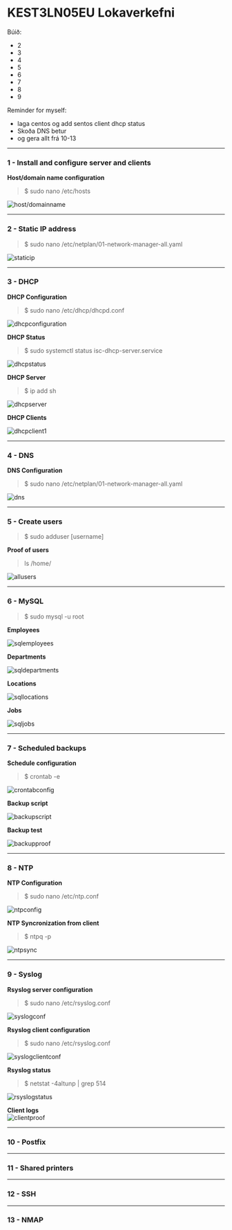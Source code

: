 # KEST3LN05EU Lokaverkefni

Búið:
- 2
- 3
- 4
- 5
- 6
- 7
- 8
- 9


Reminder for myself:  
- laga centos og add sentos client dhcp status
- Skoða DNS betur
- og gera allt frá 10-13


***

### 1 - Install and configure server and clients
**Host/domain name configuration**
> $ sudo nano /etc/hosts

![host/domainname](/Screenshots/host_domain_name.PNG)

***
### 2 - Static IP address
> $ sudo nano /etc/netplan/01-network-manager-all.yaml

![staticip](/Screenshots/staticip.PNG)

***
### 3 - DHCP
**DHCP Configuration**
> $ sudo nano /etc/dhcp/dhcpd.conf

![dhcpconfiguration](/Screenshots/DHCP_configuration.PNG)

**DHCP Status**
> $ sudo systemctl status isc-dhcp-server.service

![dhcpstatus](/Screenshots/DHCP_status.PNG)

**DHCP Server**
> $ ip add sh

![dhcpserver](/Screenshots/DHCP_server.PNG)

**DHCP Clients**

![dhcpclient1](/Screenshots/DHCP_client.PNG)

***
### 4 - DNS
**DNS Configuration**
> $ sudo nano /etc/netplan/01-network-manager-all.yaml

![dns](/Screenshots/DNS.png)

***
### 5 - Create users
> $ sudo adduser [username]

**Proof of users**
> ls /home/

![allusers](/Screenshots/users.PNG)

***
### 6 - MySQL
> $ sudo mysql -u root

**Employees**

![sqlemployees](/Screenshots/sql_employees.PNG)

**Departments**

![sqldepartments](/Screenshots/sql_departments.PNG)

**Locations**

![sqllocations](/Screenshots/sql_locations.PNG)

**Jobs**

![sqljobs](/Screenshots/sql_jobs.PNG)

***
### 7 - Scheduled backups
**Schedule configuration**
> $ crontab -e  

![crontabconfig](/Screenshots/backup_crontab.PNG)

**Backup script**

![backupscript](/Screenshots/backup_script.PNG)

**Backup test**

![backupproof](/Screenshots/backup_proof.PNG)

***
### 8 - NTP
**NTP Configuration**
> $ sudo nano /etc/ntp.conf

![ntpconfig](/Screenshots/ntp_conf.PNG)

**NTP Syncronization from client**
> $ ntpq -p

![ntpsync](/Screenshots/ntp_sync.PNG)

***
### 9 - Syslog
**Rsyslog server configuration**
> $ sudo nano /etc/rsyslog.conf

![syslogconf](/Screenshots/rsyslog_conf.PNG)

**Rsyslog client configuration**
> $ sudo nano /etc/rsyslog.conf

![syslogclientconf](/Screenshots/rsyslog_conf_client.PNG)

**Rsyslog status**
> $ netstat -4altunp | grep 514

![rsyslogstatus](/Screenshots/rsyslog_listening.PNG)

**Client logs**  
![clientproof](/Screenshots/rsyslog_proof.PNG)

***
### 10 - Postfix

***
### 11 - Shared printers

***
### 12 - SSH

***
### 13 - NMAP
